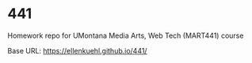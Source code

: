 # 441
Homework repo for UMontana Media Arts, Web Tech (MART441) course

Base URL: https://ellenkuehl.github.io/441/
